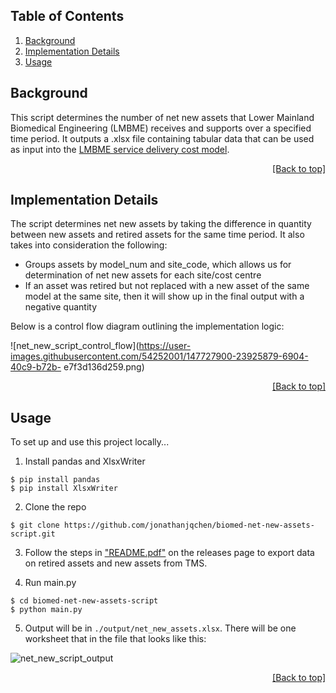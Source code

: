 <div id="top"></div>

## Table of Contents
1. [Background](#background)
2. [Implementation Details](#implementation-details)
3. [Usage](#usage)

## Background
This script determines the number of net new assets that Lower Mainland Biomedical Engineering (LMBME) receives and supports over 
a specified time period. It outputs a .xlsx file containing tabular data that can be used as input into the [LMBME service 
delivery cost model](https://github.com/jonathanjqchen/biomed-service-delivery-cost-model).

<p align="right"><a href="#top">[Back to top]</a></p>

## Implementation Details
The script determines net new assets by taking the difference in quantity between new assets and retired assets for the same time 
period. It also takes into consideration the following:

- Groups assets by model_num and site_code, which allows us for determination of net new assets for each site/cost centre
- If an asset was retired but not replaced with a new asset of the same model at the same site, then it will show up in the final 
output with a negative quantity

Below is a control flow diagram outlining the implementation logic:

![net_new_script_control_flow](https://user-images.githubusercontent.com/54252001/147727900-23925879-6904-40c9-b72b-
e7f3d136d259.png)

<p align="right"><a href="#top">[Back to top]</a></p>

## Usage
To set up and use this project locally...

1. Install pandas and XlsxWriter
```
$ pip install pandas
$ pip install XlsxWriter
```

2. Clone the repo
```
$ git clone https://github.com/jonathanjqchen/biomed-net-new-assets-script.git
```

3. Follow the steps in ["README.pdf"](https://github.com/jonathanjqchen/biomed-net-new-assets-script/releases/tag/v1.0.0) on the releases page to export data on retired assets and new assets from TMS.

4. Run main.py 
```
$ cd biomed-net-new-assets-script
$ python main.py
```

5. Output will be in `./output/net_new_assets.xlsx`. There will be one worksheet that in the file that looks like this:

![net_new_script_output](https://user-images.githubusercontent.com/54252001/147728265-226a23c5-93d4-483a-b665-a95e973ebadd.png)

<p align="right"><a href="#top">[Back to top]</a></p>
